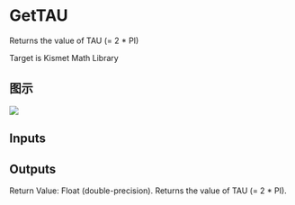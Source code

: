 # GetTAU

Returns the value of TAU (= 2 * PI)

Target is Kismet Math Library

## 图示

![]($-20221218-19560931.png)

## Inputs

## Outputs

Return Value: Float (double-precision). Returns the value of TAU (= 2 * PI).

